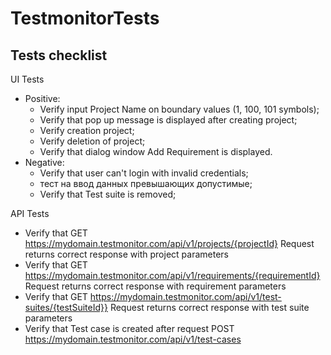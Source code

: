 # TestmonitorTests
## Tests checklist 
UI Tests
- Positive:
    - Verify input Project Name on boundary values (1, 100, 101 symbols);
    - Verify that pop up message is displayed after creating project;
    - Verify creation project;
    - Verify deletion of project;
    - Verify that dialog window Add Requirement is displayed.
 - Negative:
    - Verify that user can't login with invalid credentials;
    - тест на ввод данных превышающих допустимые;
    - Verify that Test suite is removed;

API Tests
- Verify that GET https://mydomain.testmonitor.com/api/v1/projects/{projectId} Request returns correct response with project parameters
- Verify that GET https://mydomain.testmonitor.com/api/v1/requirements/{requirementId} Request returns correct response with requirement parameters
- Verify that GET https://mydomain.testmonitor.com/api/v1/test-suites/{testSuiteId}} Request returns correct response with test suite parameters
- Verify that Test case is created after request POST https://mydomain.testmonitor.com/api/v1/test-cases 
 
